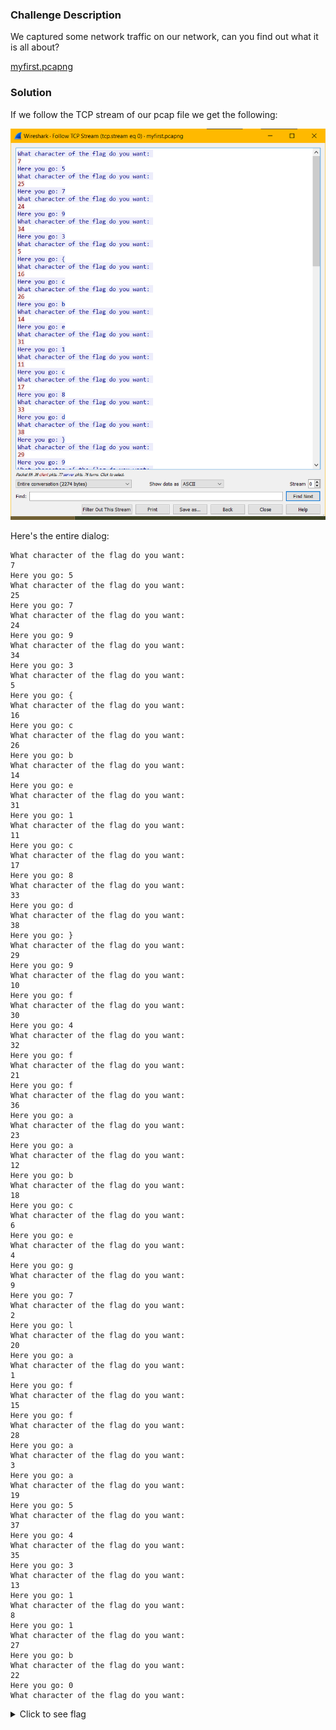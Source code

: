### Challenge Description

We captured some network traffic on our network, can you find out what it is all about?

[myfirst.pcapng](attachments/myfirstpcap/myfirst.pcapng)

### Solution

If we follow the TCP stream of our pcap file we get the following:

![](img/myfirst-pcap-1.png)

Here's the entire dialog:

```
What character of the flag do you want: 
7
Here you go: 5
What character of the flag do you want: 
25
Here you go: 7
What character of the flag do you want: 
24
Here you go: 9
What character of the flag do you want: 
34
Here you go: 3
What character of the flag do you want: 
5
Here you go: {
What character of the flag do you want: 
16
Here you go: c
What character of the flag do you want: 
26
Here you go: b
What character of the flag do you want: 
14
Here you go: e
What character of the flag do you want: 
31
Here you go: 1
What character of the flag do you want: 
11
Here you go: c
What character of the flag do you want: 
17
Here you go: 8
What character of the flag do you want: 
33
Here you go: d
What character of the flag do you want: 
38
Here you go: }
What character of the flag do you want: 
29
Here you go: 9
What character of the flag do you want: 
10
Here you go: f
What character of the flag do you want: 
30
Here you go: 4
What character of the flag do you want: 
32
Here you go: f
What character of the flag do you want: 
21
Here you go: f
What character of the flag do you want: 
36
Here you go: a
What character of the flag do you want: 
23
Here you go: a
What character of the flag do you want: 
12
Here you go: b
What character of the flag do you want: 
18
Here you go: c
What character of the flag do you want: 
6
Here you go: e
What character of the flag do you want: 
4
Here you go: g
What character of the flag do you want: 
9
Here you go: 7
What character of the flag do you want: 
2
Here you go: l
What character of the flag do you want: 
20
Here you go: a
What character of the flag do you want: 
1
Here you go: f
What character of the flag do you want: 
15
Here you go: f
What character of the flag do you want: 
28
Here you go: a
What character of the flag do you want: 
3
Here you go: a
What character of the flag do you want: 
19
Here you go: 5
What character of the flag do you want: 
37
Here you go: 4
What character of the flag do you want: 
35
Here you go: 3
What character of the flag do you want: 
13
Here you go: 1
What character of the flag do you want: 
8
Here you go: 1
What character of the flag do you want: 
27
Here you go: b
What character of the flag do you want: 
22
Here you go: 0
What character of the flag do you want: 

```

<details>
  <summary>Click to see flag</summary> 
  
    flag{e517fcb1efc8c5af0a97bba941fd33a4}

</details>